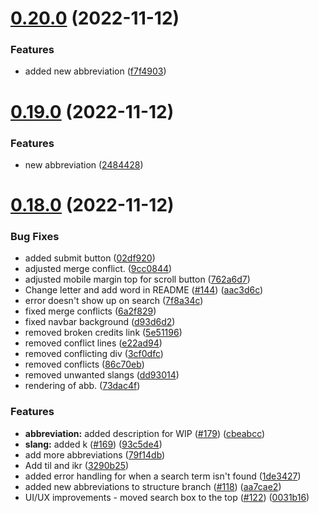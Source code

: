 # [0.20.0](https://github.com/rupali-codes/Abbreve/compare/v0.19.0...v0.20.0) (2022-11-12)


### Features

* added new abbreviation ([f7f4903](https://github.com/rupali-codes/Abbreve/commit/f7f490359559184163009f8f0e6adaa7312528a0))



# [0.19.0](https://github.com/rupali-codes/Abbreve/compare/v0.18.0...v0.19.0) (2022-11-12)


### Features

* new abbreviation ([2484428](https://github.com/rupali-codes/Abbreve/commit/248442897e5d50c79ef407d2acca21c406f4d8cc))



# [0.18.0](https://github.com/rupali-codes/Abbreve/compare/02df9204cd353cc16dcf636355e5d198d1e54e0b...v0.18.0) (2022-11-12)


### Bug Fixes

* added submit button ([02df920](https://github.com/rupali-codes/Abbreve/commit/02df9204cd353cc16dcf636355e5d198d1e54e0b))
* adjusted merge conflict. ([9cc0844](https://github.com/rupali-codes/Abbreve/commit/9cc0844980140aee9f2a49c06cf7b93677becd59))
* adjusted mobile margin top for scroll button ([762a6d7](https://github.com/rupali-codes/Abbreve/commit/762a6d7012df32f7ceb2bf237ebd4edd5e1962f6))
* Change letter and add word in README ([#144](https://github.com/rupali-codes/Abbreve/issues/144)) ([aac3d6c](https://github.com/rupali-codes/Abbreve/commit/aac3d6c6533044dfc8d82d7c4a945a7c8c1f042f))
* error doesn't show up on search ([7f8a34c](https://github.com/rupali-codes/Abbreve/commit/7f8a34c0955494defdb69494bc05dc534e41c89c))
* fixed merge conflicts ([6a2f829](https://github.com/rupali-codes/Abbreve/commit/6a2f829cb42c7bab01f27218b777d8f0fb4adc53))
* fixed navbar background ([d93d6d2](https://github.com/rupali-codes/Abbreve/commit/d93d6d27a568c001f178c5011c805fa0d2b18142))
* removed broken credits link ([5e51196](https://github.com/rupali-codes/Abbreve/commit/5e51196da3b473198b54b8a00950c6a6386dd6a9))
* removed conflict lines ([e22ad94](https://github.com/rupali-codes/Abbreve/commit/e22ad94c9398832060d8b582cb80ccb46ee701cc))
* removed conflicting div ([3cf0dfc](https://github.com/rupali-codes/Abbreve/commit/3cf0dfc6c865475c3aa7572d9280e7e315783ebe))
* removed conflicts ([86c70eb](https://github.com/rupali-codes/Abbreve/commit/86c70ebaa283dbd5aeefed239946f67d894f29d2))
* removed unwanted slangs ([dd93014](https://github.com/rupali-codes/Abbreve/commit/dd930148bd01427f9aa3bc3858d27b118d6443a4))
* rendering of abb. ([73dac4f](https://github.com/rupali-codes/Abbreve/commit/73dac4f24ee7eee21c1d8205940f6a2b78e66504))


### Features

* **abbreviation:** added description for WIP ([#179](https://github.com/rupali-codes/Abbreve/issues/179)) ([cbeabcc](https://github.com/rupali-codes/Abbreve/commit/cbeabcc4369ed3bf120690483eb3dc43242a0537))
* **slang:** added k ([#169](https://github.com/rupali-codes/Abbreve/issues/169)) ([93c5de4](https://github.com/rupali-codes/Abbreve/commit/93c5de4d8220e988c419c54140bea3e753f7700b))
* add more abbreviations ([79f14db](https://github.com/rupali-codes/Abbreve/commit/79f14db3ad37a6f1dc73be9b77f28e48b570a0fb))
* Add til and ikr ([3290b25](https://github.com/rupali-codes/Abbreve/commit/3290b251bd1450ca7b2e2834a8422b9f08b23493))
* added error handling for when a search term isn't found ([1de3427](https://github.com/rupali-codes/Abbreve/commit/1de34272020e34b4708fc853b0851d165c507a89))
* added new abbreviations to structure branch ([#118](https://github.com/rupali-codes/Abbreve/issues/118)) ([aa7cae2](https://github.com/rupali-codes/Abbreve/commit/aa7cae2c0936caf44eb9785304321703a4cd9aad))
* UI/UX improvements - moved search box to the top ([#122](https://github.com/rupali-codes/Abbreve/issues/122)) ([0031b16](https://github.com/rupali-codes/Abbreve/commit/0031b160f91cc3906d9fd6ed91bed6f66141276a))



